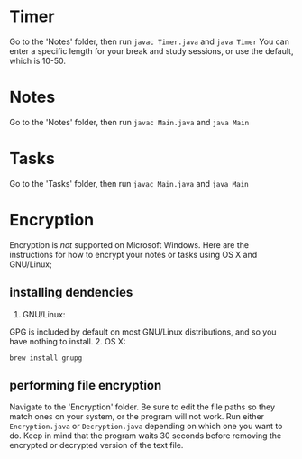 # Timer
Go to the 'Notes' folder, then run ``javac Timer.java`` and ``java Timer``
You can enter a specific length for your break and study sessions, or use the default, which is 10-50.

# Notes
Go to the 'Notes' folder, then run ``javac Main.java`` and ``java Main``

# Tasks
Go to the 'Tasks' folder, then run ``javac Main.java`` and ``java Main``

# Encryption

Encryption is _not_ supported on Microsoft Windows. Here are the instructions for how
to encrypt your notes or tasks using OS X and GNU/Linux;

## installing dendencies
1. GNU/Linux:


GPG is included by default on most GNU/Linux distributions, and so you have nothing to install.
2. OS X:


```brew install gnupg```

## performing file encryption
Navigate to the 'Encryption' folder. Be sure to edit the file paths so they match ones
on your system, or the program will not work. Run either ```Encryption.java``` or
```Decryption.java``` depending on which one you want to do. Keep in mind that the 
program waits 30 seconds before removing the encrypted or decrypted version of the 
text file.

